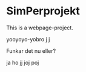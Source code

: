 SimPerprojekt
=============

This is a webpage-project.


yooyoyo-yobro j j

Funkar det nu eller?

ja ho
jj
joj
poj
